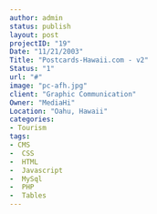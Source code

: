 ```yaml
--- 
author: admin
status: publish
layout: post
projectID: "19"
Date: "11/21/2003"
Title: "Postcards-Hawaii.com - v2"
Status: "1"
url: "#"
image: "pc-afh.jpg"
client: "Graphic Communication"
Owner: "MediaHi"
Location: "Oahu, Hawaii"
categories:
- Tourism
tags:
- CMS
-  CSS
-  HTML
-  Javascript
-  MySql
-  PHP
-  Tables
--- 
```


